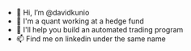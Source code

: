 - 👋 Hi, I’m @davidkunio
- 👀 I'm a quant working at a hedge fund
- 🌱 I'll help you build an automated trading program
- 📫 Find me on linkedin under the same name
